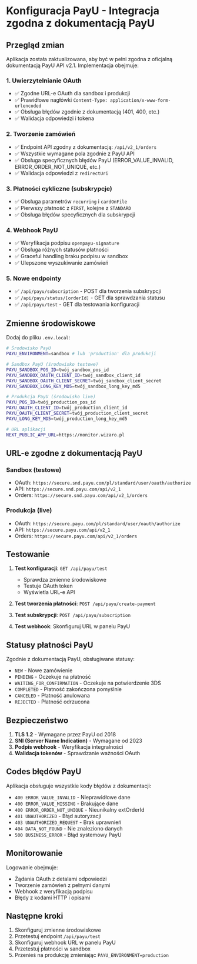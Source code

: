 # Konfiguracja PayU - Integracja zgodna z dokumentacją PayU

## Przegląd zmian

Aplikacja została zaktualizowana, aby być w pełni zgodna z oficjalną dokumentacją PayU API v2.1. Implementacja obejmuje:

### 1. Uwierzytelnianie OAuth
- ✅ Zgodne URL-e OAuth dla sandbox i produkcji
- ✅ Prawidłowe nagłówki `Content-Type: application/x-www-form-urlencoded`
- ✅ Obsługa błędów zgodnie z dokumentacją (401, 400, etc.)
- ✅ Walidacja odpowiedzi i tokena

### 2. Tworzenie zamówień
- ✅ Endpoint API zgodny z dokumentacją: `/api/v2_1/orders`
- ✅ Wszystkie wymagane pola zgodnie z PayU API
- ✅ Obsługa specyficznych błędów PayU (ERROR_VALUE_INVALID, ERROR_ORDER_NOT_UNIQUE, etc.)
- ✅ Walidacja odpowiedzi z `redirectUri`

### 3. Płatności cykliczne (subskrypcje)
- ✅ Obsługa parametrów `recurring` i `cardOnFile`
- ✅ Pierwszy płatność z `FIRST`, kolejne z `STANDARD`
- ✅ Obsługa błędów specyficznych dla subskrypcji

### 4. Webhook PayU
- ✅ Weryfikacja podpisu `openpayu-signature`
- ✅ Obsługa różnych statusów płatności
- ✅ Graceful handling braku podpisu w sandbox
- ✅ Ulepszone wyszukiwanie zamówień

### 5. Nowe endpointy
- ✅ `/api/payu/subscription` - POST dla tworzenia subskrypcji
- ✅ `/api/payu/status/[orderId]` - GET dla sprawdzania statusu
- ✅ `/api/payu/test` - GET dla testowania konfiguracji

## Zmienne środowiskowe

Dodaj do pliku `.env.local`:

```bash
# Środowisko PayU
PAYU_ENVIRONMENT=sandbox # lub 'production' dla produkcji

# Sandbox PayU (środowisko testowe)
PAYU_SANDBOX_POS_ID=twój_sandbox_pos_id
PAYU_SANDBOX_OAUTH_CLIENT_ID=twój_sandbox_client_id  
PAYU_SANDBOX_OAUTH_CLIENT_SECRET=twój_sandbox_client_secret
PAYU_SANDBOX_LONG_KEY_MD5=twój_sandbox_long_key_md5

# Produkcja PayU (środowisko live)
PAYU_POS_ID=twój_production_pos_id
PAYU_OAUTH_CLIENT_ID=twój_production_client_id
PAYU_OAUTH_CLIENT_SECRET=twój_production_client_secret
PAYU_LONG_KEY_MD5=twój_production_long_key_md5

# URL aplikacji
NEXT_PUBLIC_APP_URL=https://monitor.wizaro.pl
```

## URL-e zgodne z dokumentacją PayU

### Sandbox (testowe)
- OAuth: `https://secure.snd.payu.com/pl/standard/user/oauth/authorize`
- API: `https://secure.snd.payu.com/api/v2_1`
- Orders: `https://secure.snd.payu.com/api/v2_1/orders`

### Produkcja (live)
- OAuth: `https://secure.payu.com/pl/standard/user/oauth/authorize`
- API: `https://secure.payu.com/api/v2_1`
- Orders: `https://secure.payu.com/api/v2_1/orders`

## Testowanie

1. **Test konfiguracji**: `GET /api/payu/test`
   - Sprawdza zmienne środowiskowe
   - Testuje OAuth token
   - Wyświetla URL-e API

2. **Test tworzenia płatności**: `POST /api/payu/create-payment`
3. **Test subskrypcji**: `POST /api/payu/subscription`
4. **Test webhook**: Skonfiguruj URL w panelu PayU

## Statusy płatności PayU

Zgodnie z dokumentacją PayU, obsługiwane statusy:

- `NEW` - Nowe zamówienie
- `PENDING` - Oczekuje na płatność  
- `WAITING_FOR_CONFIRMATION` - Oczekuje na potwierdzenie 3DS
- `COMPLETED` - Płatność zakończona pomyślnie
- `CANCELED` - Płatność anulowana
- `REJECTED` - Płatność odrzucona

## Bezpieczeństwo

1. **TLS 1.2** - Wymagane przez PayU od 2018
2. **SNI (Server Name Indication)** - Wymagane od 2023
3. **Podpis webhook** - Weryfikacja integralności
4. **Walidacja tokenów** - Sprawdzanie ważności OAuth

## Codes błędów PayU

Aplikacja obsługuje wszystkie kody błędów z dokumentacji:

- `400 ERROR_VALUE_INVALID` - Nieprawidłowe dane
- `400 ERROR_VALUE_MISSING` - Brakujące dane
- `400 ERROR_ORDER_NOT_UNIQUE` - Nieunikalny extOrderId
- `401 UNAUTHORIZED` - Błąd autoryzacji
- `403 UNAUTHORIZED_REQUEST` - Brak uprawnień
- `404 DATA_NOT_FOUND` - Nie znaleziono danych
- `500 BUSINESS_ERROR` - Błąd systemowy PayU

## Monitorowanie

Logowanie obejmuje:
- Żądania OAuth z detalami odpowiedzi
- Tworzenie zamówień z pełnymi danymi
- Webhook z weryfikacją podpisu
- Błędy z kodami HTTP i opisami

## Następne kroki

1. Skonfiguruj zmienne środowiskowe
2. Przetestuj endpoint `/api/payu/test`
3. Skonfiguruj webhook URL w panelu PayU
4. Przetestuj płatności w sandbox
5. Przenieś na produkcję zmieniając `PAYU_ENVIRONMENT=production`
